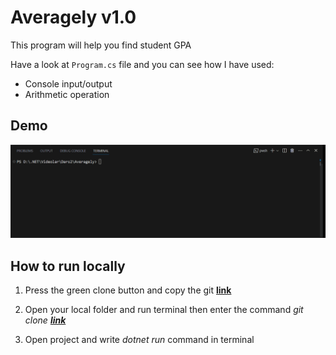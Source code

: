 # Averagely v1.0
This program will help you find student GPA

Have a look at `Program.cs` file and you can see how I have used:

* Console input/output
* Arithmetic operation

## Demo
![demo](./Assets/demo-live.gif)

## How to run locally
1. Press the green clone button and copy the git **[link](https://github.com/Jarus95/Averagely.git)**


2. Open your local folder and run terminal then enter the command *git clone **[link](https://github.com/Jarus95/Averagely.git)***



3. Open project and write _dotnet run_ command in terminal

